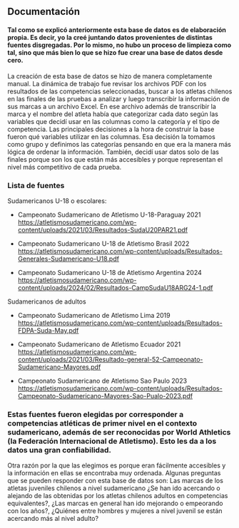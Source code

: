 ## **Documentación**
#### Tal como se explicó anteriormente esta base de datos es de elaboración propia. Es decir, yo la creé juntando datos provenientes de distintas fuentes disgregadas. Por lo mismo, no hubo un proceso de limpieza como tal, sino que más bien lo que se hizo fue crear una base de datos desde cero. 
La creación de esta base de datos se hizo de manera completamente manual. La dinámica de trabajo fue revisar los archivos PDF con los resultados de las competencias seleccionadas, buscar a los atletas chilenos en las finales de las pruebas a analizar y luego transcribir la información de sus marcas a un archivo Excel. En ese archivo además de transcribir la marca y el nombre del atleta había que categorizar cada dato según las variables que decidí usar en las columnas como la categoría y el tipo de competencia.
Las principales decisiones a la hora de construir la base fueron qué variables utilizar en las columnas. Esa decisión la tomamos como grupo y definimos las categorías pensando en que era la manera más lógica de ordenar la información. También, decidí usar datos solo de las finales porque son los que están más accesibles y porque representan el nivel más competitivo de cada prueba.
### **Lista de fuentes**
Sudamericanos U-18 o escolares:
-	Campeonato Sudamericano de Atletismo U-18-Paraguay 2021 https://atletismosudamericano.com/wp-content/uploads/2021/03/Resultados-SudaU20PAR21.pdf

-	Campeonato Sudamericano U-18 de Atletismo Brasil 2022 https://atletismosudamericano.com/wp-content/uploads/Resultados-Generales-Sudamericano-U18.pdf

-	Campeonato Sudamericano U-18 de Atletismo Argentina 2024 https://atletismosudamericano.com/wp-content/uploads/2024/02/Resultados-CampSudaU18ARG24-1.pdf

Sudamericanos de adultos
-	Campeonato Sudamericano de Atletismo Lima 2019 https://atletismosudamericano.com/wp-content/uploads/Resultados-FDPA-Suda-May.pdf

-	Campeonato Sudamericano de Atletismo Ecuador 2021 https://atletismosudamericano.com/wp-content/uploads/2021/03/Resultado-general-52-Campeonato-Sudamericano-Mayores.pdf

-	Campeonato Sudamericano de Atletismo Sao Paulo 2023 https://atletismosudamericano.com/wp-content/uploads/Resultados-Campeonato-Sudamericano-Mayores-Sao-Pualo-2023.pdf

### Estas fuentes fueron elegidas por corresponder a competencias atléticas de primer nivel en el contexto sudamericano, además de ser reconocidas por World Athletics (la Federación Internacional de Atletismo). Esto les da a los datos una gran confiabilidad.
Otra razón por la que las elegimos es porque eran fácilmente accesibles y la información en ellas se encontraba muy ordenada.
Algunas preguntas que se pueden responder con esta base de datos son: Las marcas de los atletas juveniles chilenos a nivel sudamericano ¿Se han ido acercando o alejando de las obtenidas por los atletas chilenos adultos en competencias equivalentes?, ¿Las marcas en general han ido mejorando o empeorando con los años?, ¿Quiénes entre hombres y mujeres a nivel juvenil se están acercando más al nivel adulto?




